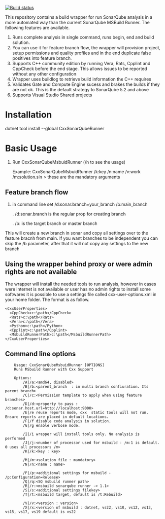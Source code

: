 [![Build status](https://ci.appveyor.com/api/projects/status/pc2gnjt8tji49y3v/branch/master?svg=true)](https://ci.appveyor.com/project/jorgecosta/sonar-cxx-msbuild-tasks/branch/master)


This repository contains a build wrapper for run SonarQube analysis in a more automated way than the current SonarQube MSBuild Runner. The following features are available.  

1. Runs complete analysis in single command, runs begin, end and build solution.
2. You can use it for feature branch flow, the wrapper will provision project, setup permissions and quality profiles and in the end duplicate false positives into feature branch.
3. Supports C++ community edition by running Vera, Rats, Cpplint and CppCheck before the end stage. This allows issues to be reported without any other configuration
4. Wrapper uses buildlog to retrieve build information the C++ requires 
5. Validates Gate and Compute Engine sucess and brakes the builds if they are not ok. This is the default strategy to SonarQube 5.2 and above
6. Supports Visual Studio Shared projects

# Installation
dotnet tool install --global CxxSonarQubeRunner

# Basic Usage
1. Run CxxSonarQubeMsbuidRunner (/h to see the usage)

   Example: CxxSonarQubeMsbuidRunner /k:key /n:name /v:work /m:solution.sln > these are the mandatory arguments

## Feature branch flow 
1. in command line set /d:sonar.branch=your_branch /b:main_branch

   . /d:sonar.branch is the regular prop for creating branch

   . /b: is the target branch or master branch

This will create a new branch in sonar and copy all settings over to the feature bracnh from main. If you want branches to be independent you can skip the /b parameter, after that it will not copy any settings to the new branch

## Using the wrapper behind proxy or were admin rights are not available
The wrapper will install the needed tools to run analysis, however in cases were internet is not available or user has no admin rights to install some softwares it is possible to use a settings file called cxx-user-options.xml in your home folder. The format is as follow.

```
<CxxUserProperties>
  <CppCheck>c:\path</CppCheck>
  <Rats>c:\path</Rats>
  <Vera>c:\path</Vera>
  <Python>c:\path</Python>
  <Cpplint>c:\path</Cpplint>
  <MsbuildRunnerPath>c:\path</MsbuildRunnerPath>
</CxxUserProperties>
```

## Command line options

        Usage: CxxSonarQubeMsbuidRunner [OPTIONS]
        Runs MSbuild Runner with Cxx Support
        
        Options:
            /A|/a:<amd64, disabled>
            /B|/b:<parent_branch  : in multi branch confiuration. Its parent branch>
            /C|/c:<Permission template to apply when using feature branches>
            /D|/d:<property to pass : /d:sonar.host.url=http://localhost:9000>
            /E|/e reuse reports mode, cxx  static tools will not run. Ensure reports are placed in default locations.
            /F|/f disable code analysis in solution.
            /G|/g enable verbose mode.
        
            /I|/i wrapper will install tools only. No analysis is performed
            /J|/j:<number of processor used for msbuild : /m:1 is default. 0 uses all processors /m>
            /K|/k:<key : key>
        
            /M|/m:<solution file : mandatory>
            /N|/n:<name : name>
        
            /P|/p:<additional settings for msbuild - /p:Configuration=Release>
            /Q|/q:<SQ msbuild runner path>
            /R|/r:<msbuild sonarqube runner -> 1.1>       
            /S|/s:<additional settings filekey>
            /T|/t:<msbuild target, default is /t:Rebuild>
        
            /V|/v:<version : version>
            /X|/x:<version of msbuild : dotnet, vs22, vs10, vs12, vs13, vs15, vs17, vs19 default is vs22
